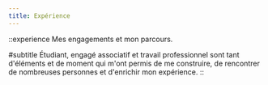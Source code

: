 ```yaml
---
title: Expérience
---
```


::experience
Mes engagements et mon parcours.

#subtitle
Étudiant, engagé associatif et travail professionnel sont tant d'éléments et de moment qui m'ont permis de me construire, de rencontrer de nombreuses personnes et d'enrichir mon expérience.
::